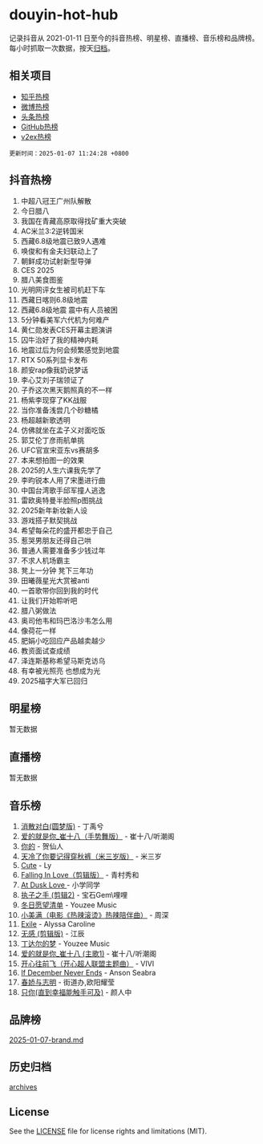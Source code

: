 # douyin-hot-hub

记录抖音从 2021-01-11 日至今的抖音热榜、明星榜、直播榜、音乐榜和品牌榜。每小时抓取一次数据，按天[归档](archives)。

## 相关项目

- [知乎热榜](https://github.com/lonnyzhang423/zhihu-hot-hub)
- [微博热榜](https://github.com/lonnyzhang423/weibo-hot-hub)
- [头条热榜](https://github.com/lonnyzhang423/toutiao-hot-hub)
- [GitHub热榜](https://github.com/lonnyzhang423/github-hot-hub)
- [v2ex热榜](https://github.com/lonnyzhang423/v2ex-hot-hub)


`更新时间：2025-01-07 11:24:28 +0800`

## 抖音热榜

1. 中超八冠王广州队解散
1. 今日腊八
1. 我国在青藏高原取得找矿重大突破
1. AC米兰3:2逆转国米
1. 西藏6.8级地震已致9人遇难
1. 唤俊和有金夫妇联动上了
1. 朝鲜成功试射新型导弹
1. CES 2025
1. 腊八美食图鉴
1. 光明网评女生被司机赶下车
1. 西藏日喀则6.8级地震
1. 西藏6.8级地震 震中有人员被困
1. 5分钟看美军六代机为何难产
1. 黄仁勋发表CES开幕主题演讲
1. 囚牛治好了我的精神内耗
1. 地震过后为何会频繁感觉到地震
1. RTX 50系列显卡发布
1. 颜安rap像我奶说梦话
1. 李心艾刘子瑞领证了
1. 子乔这次黑天鹅照真的不一样
1. 杨紫李现穿了KK战服
1. 当你准备浅尝几个砂糖橘
1. 杨超越新歌透明
1. 仿佛就坐在孟子义对面吃饭
1. 郭艾伦丁彦雨航单挑
1. UFC官宣宋亚东vs赛胡多
1. 本来想拍图一的效果
1. 2025的人生六课我先学了
1. 李昀锐本人用了宋墨进行曲
1. 中国台湾歌手邱军撞人逃逸
1. 雷欧奥特曼半脸照p图挑战
1. 2025新年新妆新人设
1. 游戏搭子默契挑战
1. 希望每朵花的盛开都忠于自己
1. 惹哭男朋友还得自己哄
1. 普通人需要准备多少钱过年
1. 不求人机场霸主
1. 凳上一分钟 凳下三年功
1. 田曦薇星光大赏被anti
1. 一首歌带你回到我的时代
1. 让我们开始聆听吧
1. 腊八粥做法
1. 奥司他韦和玛巴洛沙韦怎么用
1. 像荷花一样
1. 肥娟小吃回应产品越卖越少
1. 教资面试查成绩
1. 泽连斯基称希望马斯克访乌
1. 有幸被光照亮 也想成为光
1. 2025福字大军已回归

## 明星榜

暂无数据

## 直播榜

暂无数据

## 音乐榜

1. [消散对白(圆梦版)](https://sf3-cdn-tos.douyinstatic.com/obj/tos-cn-ve-2774/og4jB5I5IizzoZVAAAzWgBMAsMDWoArfwBOiFs) - 丁禹兮
1. [爱的就是你_崔十八（手势舞版）](https://sf5-hl-cdn-tos.douyinstatic.com/obj/tos-cn-ve-2774/oApB2AigNyB4sTw7JhBOikMAf0oDJzMWBuIrgm) - 崔十八/听潮阁
1. [你的](https://sf5-hl-cdn-tos.douyinstatic.com/obj/tos-cn-ve-2774/oYuIeKf42jB7sEV6B2upMdpYAgfrQWj0FeRegh) - 贺仙人
1. [天冷了你要记得穿秋裤（米三岁版）](https://sf5-hl-cdn-tos.douyinstatic.com/obj/tos-cn-ve-2774/oQlIwVIDWiZ6BQilAorS7MA0AgCkQDvcZAdm1) - 米三岁
1. [Cute](https://sf5-hl-cdn-tos.douyinstatic.com/obj/tos-cn-ve-2774/o4IbIzHWKAAB4wsS5qMBRiiAlEBGTpQRNfFvuo) - Ly
1. [Falling In Love（剪辑版）](https://sf5-hl-cdn-tos.douyinstatic.com/obj/tos-cn-ve-2774/o8ajpA8zzgBPahbBIO8AcKGBLJezFCRd1wfP9f) - 青村秀和
1. [ At Dusk  Love ](https://sf5-hl-cdn-tos.douyinstatic.com/obj/tos-cn-ve-2774/o8CrpCf5CaYgI4ZrtQgMQAFEfuGqNnRSDQAPBc) - 小学同学
1. [执子之手 (剪辑2)](https://sf5-hl-cdn-tos.douyinstatic.com/obj/tos-cn-ve-2774/oUoZLQjCc31XzqsBnBQUNgeKtYPBcgbFDwtfcu) - 宝石Gem\哩哩
1. [冬日愿望清单](https://sf5-hl-cdn-tos.douyinstatic.com/obj/tos-cn-ve-2774/oIIgUOeamCFCVAzxN6MFRLIBlLGpUqQxeeHrLE) - Youzee Music
1. [小美满（电影《热辣滚烫》热辣陪伴曲）](https://sf5-hl-cdn-tos.douyinstatic.com/obj/tos-cn-ve-2774/o0GAn2lSgfZIDUgtevCGDQYnFg4CwnrBaxbTZL) - 周深
1. [Exile](https://sf5-hl-cdn-tos.douyinstatic.com/obj/tos-cn-ve-2774/oYj4gAQTknKE3WW0Je8KGmQ7z1cA4FefwtbufD) - Alyssa Caroline
1. [无感 (剪辑版)](https://sf5-hl-cdn-tos.douyinstatic.com/obj/tos-cn-ve-2774/o0eIsUzJBDlQaQFC5OFlgbMEZC1TFYBftOBn6p) - 江辰
1. [丁达尔的梦](https://sf5-hl-cdn-tos.douyinstatic.com/obj/tos-cn-ve-2774/oMU3WirUZBVQkAC9ccG5P2IQirziZM2RTInUY) - Youzee Music
1. [爱的就是你_崔十八 (主歌1)](https://sf5-hl-cdn-tos.douyinstatic.com/obj/tos-cn-ve-2774/oI5BO5DhFZ6UTcNCnZaOCBLtZ7WIMQGfgnXf5E) - 崔十八/听潮阁
1. [开心往前飞（开心超人联盟主题曲）](https://sf5-hl-cdn-tos.douyinstatic.com/obj/tos-cn-ve-2774/9d8fb7c82cf1421fb93a9fe925275e0a) - VIVI
1. [If December Never Ends](https://sf5-hl-cdn-tos.douyinstatic.com/obj/tos-cn-ve-2774/oY1IQMoTgCFIBg8RZifyqlBBt1UFgitTYmxeOS) - Anson Seabra
1. [春娇与志明](https://sf5-hl-cdn-tos.douyinstatic.com/obj/tos-cn-ve-2774/e530d8fceb7044b39707d7f9ff54add1) - 街道办,欧阳耀莹
1. [只你(直到幸福能触手可及)](https://sf5-hl-cdn-tos.douyinstatic.com/obj/tos-cn-ve-2774/o0lBkRDzFTeaVSUz3ZZSCBVtZ5DIMQGfgmEAuE) - 颜人中

## 品牌榜

[2025-01-07-brand.md](archives/2025-01-07-brand.md)

## 历史归档

[archives](archives)

## License

See the [LICENSE](LICENSE) file for license rights and limitations (MIT).
